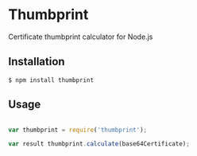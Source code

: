 Thumbprint
==========
Certificate thumbprint calculator for Node.js

## Installation

    $ npm install thumbprint

## Usage

```javascript

var thumbprint = require('thumbprint');

var result thumbprint.calculate(base64Certificate);